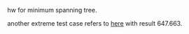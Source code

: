 hw for minimum spanning tree.

another extreme test case refers to [here](http://algs4.cs.princeton.edu/43mst/largeEWG.txt) with result 647.663.
